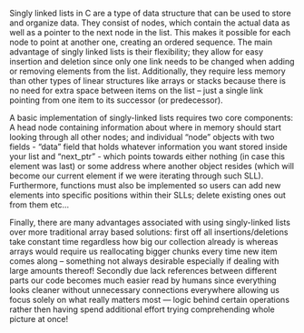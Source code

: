 Singly linked lists in C are a type of data structure that can be used to store and organize data. They consist of nodes, which contain the actual data as well as a pointer to the next node in the list. This makes it possible for each node to point at another one, creating an ordered sequence. The main advantage of singly linked lists is their flexibility; they allow for easy insertion and deletion since only one link needs to be changed when adding or removing elements from the list. Additionally, they require less memory than other types of linear structures like arrays or stacks because there is no need for extra space between items on the list – just a single link pointing from one item to its successor (or predecessor). 

A basic implementation of singly-linked lists requires two core components: A head node containing information about where in memory should start looking through all other nodes; and individual “node” objects with two fields - “data” field that holds whatever information you want stored inside your list and “next_ptr” - which points towards either nothing (in case this element was last) or some address where another object resides (which will become our current element if we were iterating through such SLL). Furthermore, functions must also be implemented so users can add new elements into specific positions within their SLLs; delete existing ones out from them etc... 
    			  

Finally, there are many advantages associated with using singly-linked lists over more traditional array based solutions: first off all insertions/deletions take constant time regardless how big our collection already is whereas arrays would require us reallocating bigger chunks every time new item comes along – something not always desirable especially if dealing with large amounts thereof! Secondly due lack references between different parts our code becomes much easier read by humans since everything looks cleaner without unnecessary connections everywhere allowing us focus solely on what really matters most — logic behind certain operations rather then having spend additional effort trying comprehending whole picture at once!
